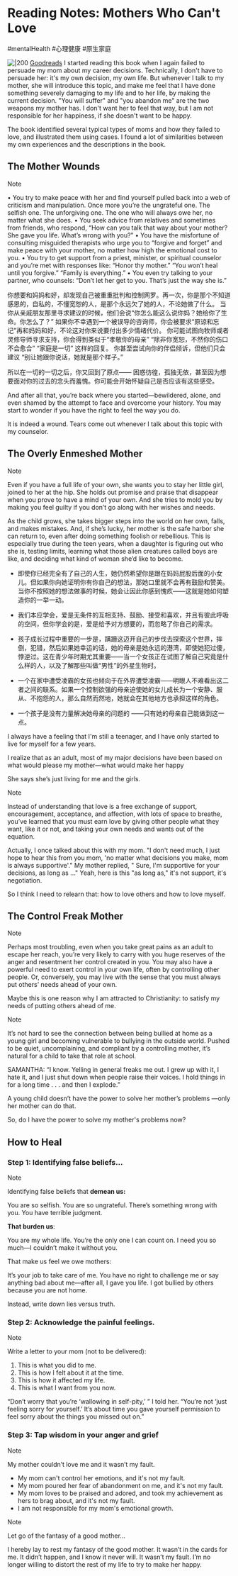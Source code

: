# Reading Notes: Mothers Who Can't Love
#mentalHealth #心理健康 #原生家庭


![|200](99%20Blogs/LynnBlog/docs/Readings/Mental%20Health/10c6ee4353711253016a177671870c95_MD5.jpg)
[Goodreads](https://www.goodreads.com/book/show/17331330-mothers-who-can-t-love)
I started reading this book when I again failed to persuade my mom about my career decisions. Technically, I don't have to persuade her: it's my own decision, my own life. But whenever I talk to my mother, she will introduce this topic, and make me feel that I have done something severely damaging to my life and to her life, by making the current decision. "You will suffer" and "you abandon me" are the two weapons my mother has. I don't want her to feel that way, but I am not responsible for her happiness, if she doesn't want to be happy.

The book identified several typical types of moms and how they failed to love, and illustrated them using cases. I found a lot of similarities between my own experiences and the descriptions in the book.

## The Mother Wounds

> [!NOTE]
> • You try to make peace with her and find yourself pulled back into a web of criticism and manipulation. Once more you’re the ungrateful one. The selfish one. The unforgiving one. The one who will always owe her, no matter what she does.
> • You seek advice from relatives and sometimes from friends, who respond,
> “How can you talk that way about your mother? She gave you life. What’s wrong with you?”
> • You have the misfortune of consulting misguided therapists who urge you to “forgive and forget” and make peace with your mother, no matter how high the emotional cost to you.
> • You try to get support from a priest, minister, or spiritual counselor and you’re met with responses like: “Honor thy mother.” “You won’t heal until you forgive.” “Family is everything.”
> • You even try talking to your partner, who counsels: “Don’t let her get to you. That’s just the way she is.”
> 
>  你想要和妈妈和好，却发现自己被重重批判和控制网罗。再一次，你是那个不知道感恩的，自私的，不懂宽恕的人，是那个永远欠了她的人，不论她做了什么。
> 当你从亲戚朋友那里寻求建议的时候，他们会说“你怎么能这么说你妈？她给你了生命。你怎么了？”
> 如果你不幸遇到一个被误导的咨询师，你会被要求“原谅和忘记”再和妈妈和好，不论这对你来说要付出多少情绪代价。
> 你可能试图向牧师或者灵修导师寻求支持，你会得到类似于“孝敬你的母亲” “除非你宽恕，不然你的伤口不会愈合” “家庭是一切” 这样的回复。
> 你甚至尝试向你的伴侣倾诉，但他们只会建议 “别让她跟你说话，她就是那个样子。”
> 
> 所以在一切的一切之后，你又回到了原点—— 困惑彷徨，孤独无依，甚至因为想要面对你的过去的念头而羞愧。你可能会开始怀疑自己是否应该有这些感受。

And after all that, you’re back where you started—bewildered, alone, and even shamed by the attempt to face and overcome your history. You may start to wonder if you have the right to feel the way you do.

It is indeed a wound. Tears come out whenever I talk about this topic with my counselor.

## The Overly Enmeshed Mother

> [!NOTE]
> Even if you have a full life of your own, she wants you to stay her little girl, joined to her at the hip. She holds out promise and praise that disappear when you prove to have a mind of your own. And she tries to mold you by making you feel guilty if you don’t go along with her wishes and needs.
> 
> As the child grows, she takes bigger steps into the world on her own, falls, and makes mistakes. And, if she’s lucky, her mother is the safe harbor she can return to, even after doing something foolish or rebellious. This is especially true during the teen years, when a daughter is figuring out who she is, testing limits, learning what those alien creatures called boys are like, and deciding what kind of woman she’d like to become.
> 
> - 即使你已经完全有了自己的人生，她仍然希望你是跟在妈妈屁股后面的小女儿。但如果你向她证明你有你自己的想法，那她口里就不会再有鼓励和赞美。当你不按照她的想法做事的时候，她会让因此你感到愧疚——这就是她如何塑造你的一举一动。
> - 我们本应学会，爱是无条件的互相支持、鼓励、接受和喜欢，并且有彼此呼吸的空间，但你学会的是，爱是给予对方想要的，而忽略了你自己的需求。
>
> - 孩子成长过程中重要的一步是，蹒跚这迈开自己的步伐去探索这个世界，摔倒，犯错，然后如果她幸运的话，她的母亲是她永远的港湾，即使她犯过傻，悖逆过。这在青少年时期尤其重要——当一个女孩正在试图了解自己究竟是什么样的人，以及了解那些叫做“男性”的外星生物时。
>
> - 一个在家中遭受凌霸的女孩也倾向于在外界遭受凌霸——明眼人不难看出这二者之间的联系。如果一个控制欲强的母亲迫使她的女儿成长为一个安静、服从、不抱怨的人，那么自然而然地，她就会在其他地方也承担这样的角色。
>
>- 一个孩子是没有力量解决她母亲的问题的 ——只有她的母亲自己能做到这一点。

I always have a feeling that I'm still a teenager, and I have only started to live for myself for a few years.

I realize that as an adult, most of my major decisions have been based on what would please my mother—what would make her happy

She says she’s just living for me and the girls.

> [!NOTE]
> Instead of understanding that love is a free exchange of support, encouragement, acceptance, and affection, with lots of space to breathe, you’ve learned that you must earn love by giving other people what they want, like it or not, and taking your own needs and wants out of the equation.

Actually, I once talked about this with my mom. "I don't need much, I just hope to hear this from you mom, 'no matter what decisions you make, mom is always supportive'." My mother replied, " Sure, I'm supportive for your decisions, as long as ..." Yeah, here is this "as long as," it's not support, it's negotiation.

So I think I need to relearn that: how to love others and how to love myself.

## The Control Freak Mother

> [!NOTE]
> Perhaps most troubling, even when you take great pains as an adult to escape her reach, you’re very likely to carry with you huge reserves of the anger and resentment her control created in you. You may also have a powerful need to exert control in your own life, often by controlling other people. Or, conversely, you may live with the sense that you must always put others’ needs ahead of your own.

Maybe this is one reason why I am attracted to Christianity: to satisfy my needs of putting others ahead of me.

> [!NOTE]
> It’s not hard to see the connection between being bullied at home as a young girl and becoming vulnerable to bullying in the outside world. Pushed to be quiet, uncomplaining, and compliant by a controlling mother, it’s natural for a child to take that role at school.
> 
> SAMANTHA: “I know. Yelling in general freaks me out. I grew up with it, I hate it,
>  and I just shut down when people raise their voices. I hold things in for a long
>  time . . . and then I explode.”
> 
> A young child doesn’t have the power to solve her mother’s problems —only her mother can do that. 
> 

So, do I have the power to solve my mother's problems now?

## How to Heal

### Step 1: Identifying false beliefs...

> [!NOTE]
> Identifying false beliefs that **demean us:**
> 
> You are so selfish.
> You are so ungrateful.
> There’s something wrong with you.
> You have terrible judgment.
> 
> **That burden us**:
> 
> You are my whole life.
> You’re the only one I can count on.
> I need you so much—I couldn’t make it without you.
> 
> That make us feel we owe mothers:
> 
> It’s your job to take care of me.
> You have no right to challenge me or say anything bad about me—after all, I gave you life.
> I got bullied by others because you are not home.
> 
> Instead, write down lies versus truth.

### Step 2: Acknowledge the painful feelings.

> [!NOTE]
> Write a letter to your mom (not to be delivered):
> 
> 1.  This is what you did to me.
> 2.  This is how I felt about it at the time.
> 3.  This is how it affected my life.
> 4.  This is what I want from you now.
> 
> “Don’t worry that you’re ‘wallowing in self-pity,’ ” I told her.
>  “You’re not ‘just feeling sorry for yourself.’ It’s about time you gave yourself
>  permission to feel sorry about the things you missed out on.”

### Step 3: Tap wisdom in your anger and grief

> [!NOTE]
> My mother couldn’t love me and it wasn’t my fault.

-   My mom can't control her emotions, and it's not my fault.
-   My mom poured her fear of abandonment on me, and it's not my fault.
-   My mom loves to be praised and adored, and took my achievement as hers to brag about, and it's not my fault.
-   I am not responsible for my mom's emotional growth.

> [!NOTE]
> Let go of the fantasy of a good mother...
> 
> I hereby lay to rest my fantasy of the good
>  mother. It wasn’t in the cards for me. It didn’t happen, and I know it never will.
>  It wasn’t my fault. 
> I’m no longer willing to distort the rest of my life to try to make her
>  happy.

